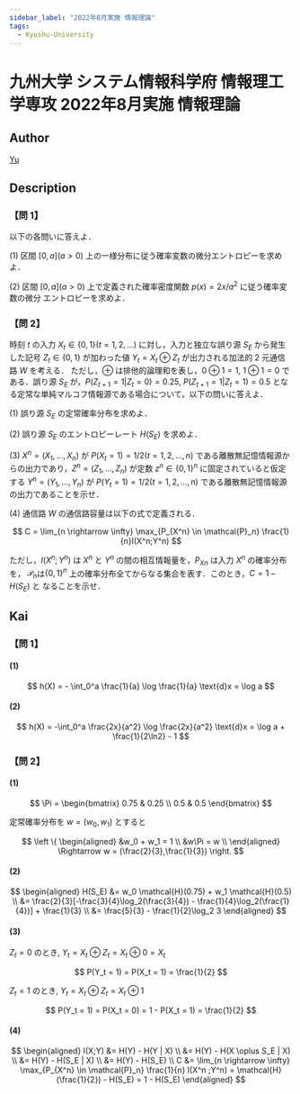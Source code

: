 ```yaml
---
sidebar_label: "2022年8月実施 情報理論"
tags:
  - Kyushu-University
---
```

# 九州大学 システム情報科学府 情報理工学専攻 2022年8月実施 情報理論

## **Author**
[Yu](https://blog.loveyou.moe/KU/%E4%B9%9D%E5%A4%A7%E6%83%85%E5%A0%B1%E7%90%86%E5%B7%A5%E5%AD%A6%E9%81%8E%E5%8E%BB%E5%95%8F%E3%81%AE%E8%A7%A3%E7%AD%94/)

## **Description**
### 【問 1】
以下の各問いに答えよ．

(1) 区間 $[0, a] (a > 0)$ 上の一様分布に従う確率変数の微分エントロピーを求めよ．

(2) 区間 $[0, a] (a > 0)$ 上で定義された確率密度関数 $p(x)=2x/a^2$ に従う確率変数の微分
エントロピーを求めよ．

### 【問 2】
時刻 $t$ の入力 $X_t ∈ \{0, 1\}(t = 1, 2,...)$ に対し，入力と独立な誤り源 $S_E$ から発生した記号 $Z_t∈\{0, 1\}$ が加わった値 $Y_t = X_t \oplus Z_t$ が出力される加法的 $2$ 元通信路 $W$ を考える．
ただし，$\oplus$ は排他的論理和を表し，$0 \oplus 1 = 1$, $1 \oplus 1=0$ である．誤り源 $S_E$ が，$P(Z_{t+1} = 1|Z_t = 0) = 0.25$, $P(Z_{t+1} = 1|Z_t = 1) = 0.5$ となる定常な単純マルコフ情報源である場合について，以下の問いに答えよ．

(1) 誤り源 $S_E$ の定常確率分布を求めよ．

(2) 誤り源 $S_E$ のエントロピーレート $H(S_E)$ を求めよ．

(3) $X^n = (X_1,...,X_n)$ が $P(X_t = 1) = 1/2 (t = 1, 2,...,n)$ である離散無記憶情報源からの出力であり，$Z^n = (Z_1,...,Z_n)$ が定数 $z^n ∈ \{0, 1\}^n$ に固定されていると仮定する $Y^n = (Y_1,...,Y_n)$ が $P(Y_t = 1) = 1/2 (t = 1, 2,...,n)$ である離散無記憶情報源の出力であることを示せ．

(4) 通信路 $W$ の通信路容量は以下の式で定義される．

$$
C = \lim_{n \rightarrow \infty} \max_{P_{X^n} \in \mathcal{P}_n} \frac{1}{n}I(X^n;Y^n)
$$

ただし，$I(X^n;Y^n)$ は $X^n$ と $Y^n$ の間の相互情報量を，$P_{Xn}$ は入力 $X^n$ の確率分布を，
$\mathcal{P}_n$は$\{0, 1\}^n$ 上の確率分布全てからなる集合を表す．このとき，$C = 1 − H(S_E)$ と
なることを示せ．

## **Kai**
### 【問 1】
#### (1)

$$
h(X) = - \int_0^a \frac{1}{a} \log \frac{1}{a} \text{d}x = \log a
$$

#### (2)

$$
h(X) = -\int_0^a \frac{2x}{a^2} \log \frac{2x}{a^2} \text{d}x = \log a + \frac{1}{2\ln2} - 1
$$

### 【問 2】
#### (1)

$$
\Pi = 
\begin{bmatrix}
0.75 & 0.25 \\
0.5 & 0.5 
\end{bmatrix}
$$

定常確率分布を $w = (w_0,w_1)$ とすると

$$
\left \{
\begin{aligned}
&w_0 + w_1 = 1 \\ 
&w\Pi = w \\
\end{aligned} \Rightarrow w = (\frac{2}{3},\frac{1}{3})
\right.
$$

#### (2)

$$
\begin{aligned}
H(S_E) &= w_0 \mathcal{H}(0.75) + w_1 \mathcal{H}(0.5) \\
&= \frac{2}{3}[-\frac{3}{4}\log_2(\frac{3}{4}) - \frac{1}{4}\log_2(\frac{1}{4})] + \frac{1}{3} \\
&= \frac{5}{3} - \frac{1}{2}\log_2 3
\end{aligned}
$$ 

#### (3)
$Z_t = 0$ のとき, $Y_t = X_t \oplus Z_t = X_t \oplus 0 = X_t$

$$
P(Y_t = 1) = P(X_t = 1) = \frac{1}{2}
$$

$Z_t = 1$ のとき, $Y_t = X_t \oplus Z_t = X_t \oplus 1$

$$
P(Y_t = 1) = P(X_t = 0) = 1 - P(X_t = 1) = \frac{1}{2}
$$

#### (4)

$$
\begin{aligned}
I(X;Y) &= H(Y) - H(Y | X) \\
&= H(Y) - H(X \oplus S_E | X) \\
&= H(Y) - H(S_E | X) \\
&= H(Y) - H(S_E) \\
C &= \lim_{n \rightarrow \infty} \max_{P_{X^n} \in \mathcal{P}_n} \frac{1}{n} I(X^n ;Y^n) = \mathcal{H}(\frac{1}{2}) - H(S_E) = 1 - H(S_E)
\end{aligned}
$$
